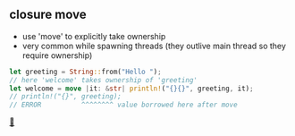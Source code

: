 ## closure move

* use 'move' to explicitly take ownership
* very common while spawning threads (they outlive main thread so they require ownership)

```rust
let greeting = String::from("Hello ");
// here 'welcome' takes ownership of 'greeting'
let welcome = move |it: &str| println!("{}{}", greeting, it);
// println!("{}", greeting);
// ERROR          ^^^^^^^^ value borrowed here after move
```

[📒](https://doc.rust-lang.org/1.17.0/book/closures.html#move-closures)